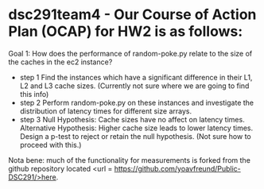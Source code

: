 # dsc291team4 - Our Course of Action Plan (OCAP) for HW2 is as follows:
Goal 1: How does the performance of random-poke.py relate to the size of the caches in the ec2 instance?
- step 1
Find the instances which have a significant difference in their L1, L2 and L3 cache sizes. (Currently not sure where we are going to find this info)
- step 2
Perform random-poke.py on these instances and investigate the distribution of latency times for different size arrays. 
- step 3
Null Hypothesis: Cache sizes have no affect on latency times.
Alternative Hypothesis: Higher cache size leads to lower latency times.
Design a p-test to reject or retain the null hypothesis. (Not sure how to proceed with this.)


Nota bene: much of the functionality for measurements is forked from the github repository located <url = https://github.com/yoavfreund/Public-DSC291/>here</url>.
